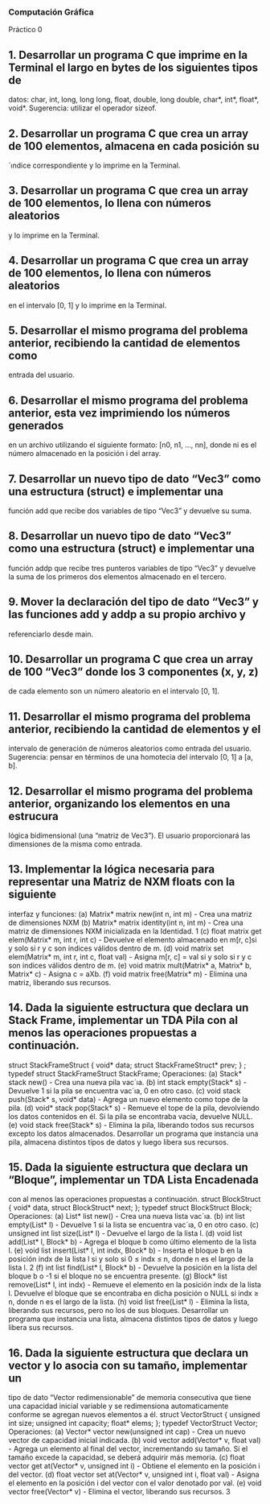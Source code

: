 ### Computación Gráfica
Práctico 0

## 1. Desarrollar un programa C que imprime en la Terminal el largo en bytes de los siguientes tipos de
datos: char, int, long, long long, float, double, long double, char*, int*, float*, void*. Sugerencia:
utilizar el operador sizeof.

## 2. Desarrollar un programa C que crea un array de 100 elementos, almacena en cada posición su
´ındice correspondiente y lo imprime en la Terminal.

## 3. Desarrollar un programa C que crea un array de 100 elementos, lo llena con números aleatorios
y lo imprime en la Terminal.

## 4. Desarrollar un programa C que crea un array de 100 elementos, lo llena con números aleatorios
en el intervalo [0, 1] y lo imprime en la Terminal.

## 5. Desarrollar el mismo programa del problema anterior, recibiendo la cantidad de elementos como
entrada del usuario.

## 6. Desarrollar el mismo programa del problema anterior, esta vez imprimiendo los números generados
en un archivo utilizando el siguiente formato: [n0, n1, ..., nn], donde ni es el número
almacenado en la posición i del array.

## 7. Desarrollar un nuevo tipo de dato “Vec3” como una estructura (struct) e implementar una
función add que recibe dos variables de tipo “Vec3” y devuelve su suma.

## 8. Desarrollar un nuevo tipo de dato “Vec3” como una estructura (struct) e implementar una
función addp que recibe tres punteros variables de tipo “Vec3” y devuelve la suma de los primeros
dos elementos almacenado en el tercero.

## 9. Mover la declaración del tipo de dato “Vec3” y las funciones add y addp a su propio archivo y
referenciarlo desde main.

## 10. Desarrollar un programa C que crea un array de 100 “Vec3” donde los 3 componentes (x, y, z)
de cada elemento son un número aleatorio en el intervalo [0, 1].

## 11. Desarrollar el mismo programa del problema anterior, recibiendo la cantidad de elementos y el
intervalo de generación de números aleatorios como entrada del usuario. Sugerencia: pensar en
términos de una homotecia del intervalo [0, 1] a [a, b].

## 12. Desarrollar el mismo programa del problema anterior, organizando los elementos en una estrucura
lógica bidimensional (una “matriz de Vec3”). El usuario proporcionará las dimensiones de
la misma como entrada.

## 13. Implementar la lógica necesaria para representar una Matriz de NXM floats con la siguiente
interfaz y funciones:
(a) Matrix* matrix new(int n, int m) - Crea una matriz de dimensiones NXM
(b) Matrix* matrix identity(int n, int m) - Crea una matriz de dimensiones NXM inicializada en la Identidad.
1
(c) float matrix get elem(Matrix* m, int r, int c) - Devuelve el elemento almacenado en m[r, c]si y solo si r y c son indices válidos dentro de m.
(d) void matrix set elem(Matrix* m, int r, int c, float val) - Asigna m[r, c] = val si y solo si r y c son indices válidos dentro de m.
(e) void matrix mult(Matrix* a, Matrix* b, Matrix* c) - Asigna c = aXb.
(f) void matrix free(Matrix* m) - Elimina una matriz, liberando sus recursos.

## 14. Dada la siguiente estructura que declara un Stack Frame, implementar un TDA Pila con al menos las operaciones propuestas a continuación.
struct StackFrameStruct
{
void* data;
struct StackFrameStruct* prev;
} ;
typedef struct StackFrameStruct StackFrame;
Operaciones:
(a) Stack* stack new() - Crea una nueva pila vac´ıa.
(b) int stack empty(Stack* s) - Devuelve 1 si la pila se encuentra vac´ıa, 0 en otro caso.
(c) void stack push(Stack* s, void* data) - Agrega un nuevo elemento como tope de la pila.
(d) void* stack pop(Stack* s) - Remueve el tope de la pila, devolviendo los datos contenidos en él. Si la pila se encontraba vacía, devuelve NULL.
(e) void stack free(Stack* s) - Elimina la pila, liberando todos sus recursos excepto los datos almacenados.
Desarrollar un programa que instancia una pila, almacena distintos tipos de datos y luego libera sus recursos.

## 15. Dada la siguiente estructura que declara un “Bloque”, implementar un TDA Lista Encadenada
con al menos las operaciones propuestas a continuación.
struct BlockStruct
{
void* data,
struct BlockStruct* next;
};
typedef struct BlockStruct Block;
Operaciones:
(a) List* list new() - Crea una nueva lista vac´ıa.
(b) int list empty(List* l) - Devuelve 1 si la lista se encuentra vac´ıa, 0 en otro caso.
(c) unsigned int list size(List* l) - Devuelve el largo de la lista l.
(d) void list add(List* l, Block* b) - Agrega el bloque b como último elemento de la lista l.
(e) void list insert(List* l, int indx, Block* b) - Inserta el bloque b en la posición indx de la
lista l si y solo si 0 ≤ indx ≤ n, donde n es el largo de la lista l.
2
(f) int list find(List* l, Block* b) - Devuelve la posición en la lista del bloque b o -1 si el bloque
no se encuentra presente.
(g) Block* list remove(List* l, int indx) - Remueve el elemento en la posición indx de la lista
l. Devuelve el bloque que se encontraba en dicha posición o NULL si indx ≥ n, donde n es
el largo de la lista.
(h) void list free(List* l) - Elimina la lista, liberando sus recursos, pero no los de sus bloques.
Desarrollar un programa que instancia una lista, almacena distintos tipos de datos y luego libera
sus recursos.

## 16. Dada la siguiente estructura que declara un vector y lo asocia con su tamaño, implementar un
tipo de dato “Vector redimensionable” de memoria consecutiva que tiene una capacidad inicial
variable y se redimensiona automaticamente conforme se agregan nuevos elementos a él.
struct VectorStruct
{
unsigned int size;
unsigned int capacity;
float* elems;
};
typedef VectorStruct Vector;
Operaciones:
(a) Vector* vector new(unsigned int cap) - Crea un nuevo vector de capacidad inicial indicada.
(b) void vector add(Vector* v, float val) - Agrega un elemento al final del vector, incrementando
su tamaño. Si el tamaño excede la capacidad, se deberá adquirir más memoria.
(c) float vector get at(Vector* v, unsigned int i) - Obtiene el elemento en la posición i del vector.
(d) float vector set at(Vector* v, unsigned int i, float val) - Asigna el elemento en la posición i del vector con el valor denotado por val.
(e) void vector free(Vector* v) - Elimina el vector, liberando sus recursos.
3